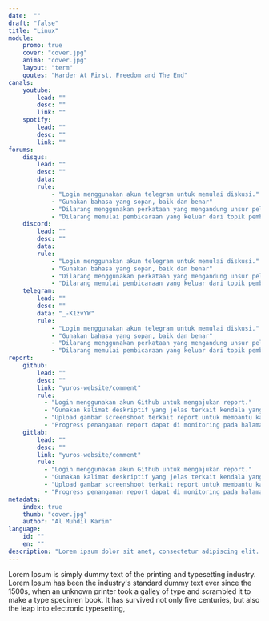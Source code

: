 ```yaml
---
date:  ""
draft: "false"
title: "Linux"
module:
    promo: true
    cover: "cover.jpg"
    anima: "cover.jpg"
    layout: "term"
    qoutes: "Harder At First, Freedom and The End"
canals:
    youtube:
        lead: ""
        desc: ""
        link: ""
    spotify:
        lead: ""
        desc: ""
        link: ""
forums:
    disqus:
        lead: ""
        desc: ""
        data:
        rule:
            - "Login menggunakan akun telegram untuk memulai diskusi."
            - "Gunakan bahasa yang sopan, baik dan benar"
            - "Dilarang menggunakan perkataan yang mengandung unsur pelecehan, cacian dan merendahkan aggota forum lain."
            - "Dilarang memulai pembicaraan yang keluar dari topik pembahasan."
    discord:
        lead: ""
        desc: ""
        data:
        rule:
            - "Login menggunakan akun telegram untuk memulai diskusi."
            - "Gunakan bahasa yang sopan, baik dan benar"
            - "Dilarang menggunakan perkataan yang mengandung unsur pelecehan, cacian dan merendahkan aggota forum lain."
            - "Dilarang memulai pembicaraan yang keluar dari topik pembahasan."
    telegram:
        lead: ""
        desc: ""
        data: "_-K1zvYW"
        rule:
            - "Login menggunakan akun telegram untuk memulai diskusi."
            - "Gunakan bahasa yang sopan, baik dan benar"
            - "Dilarang menggunakan perkataan yang mengandung unsur pelecehan, cacian dan merendahkan aggota forum lain."
            - "Dilarang memulai pembicaraan yang keluar dari topik pembahasan."
report:
    github:
        lead: ""
        desc: ""
        link: "yuros-website/comment"
        rule:
          - "Login menggunakan akun Github untuk mengajukan report."
          - "Gunakan kalimat deskriptif yang jelas terkait kendala yang dihadapi dalam pengajuan report"
          - "Upload gambar screenshoot terkait report untuk membantu kami dalam penanganan report"
          - "Progress penanganan report dapat di monitoring pada halaman github course."
    gitlab:
        lead: ""
        desc: ""
        link: "yuros-website/comment"
        rule:
          - "Login menggunakan akun Github untuk mengajukan report."
          - "Gunakan kalimat deskriptif yang jelas terkait kendala yang dihadapi dalam pengajuan report"
          - "Upload gambar screenshoot terkait report untuk membantu kami dalam penanganan report"
          - "Progress penanganan report dapat di monitoring pada halaman github course."
metadata:
    index: true
    thumb: "cover.jpg"
    author: "Al Muhdil Karim"
language:
    id: ""
    en: ""
description: "Lorem ipsum dolor sit amet, consectetur adipiscing elit. Etiam aliquam libero et magna suscipit vestibulum. Suspendisse condimentum ipsum vel mi luctus, nec ornare est porttitor."
---
```



Lorem Ipsum is simply dummy text of the printing and typesetting industry. Lorem Ipsum has been the industry's standard dummy text ever since the 1500s, when an unknown printer took a galley of type and scrambled it to make a type specimen book. It has survived not only five centuries, but also the leap into electronic typesetting,